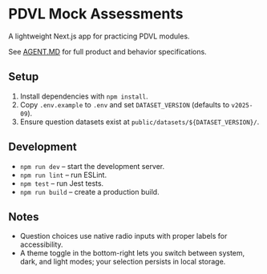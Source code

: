 # PDVL Mock Assessments

A lightweight Next.js app for practicing PDVL modules. 

See [AGENT.MD](./AGENT.md) for full product and behavior specifications.

## Setup

1. Install dependencies with `npm install`.
2. Copy `.env.example` to `.env` and set `DATASET_VERSION` (defaults to `v2025-09`).
3. Ensure question datasets exist at `public/datasets/${DATASET_VERSION}/`.

## Development

- `npm run dev` – start the development server.
- `npm run lint` – run ESLint.
- `npm test` – run Jest tests.
- `npm run build` – create a production build.

## Notes

- Question choices use native radio inputs with proper labels for accessibility.
- A theme toggle in the bottom-right lets you switch between system, dark, and light modes; your selection persists in local storage.
